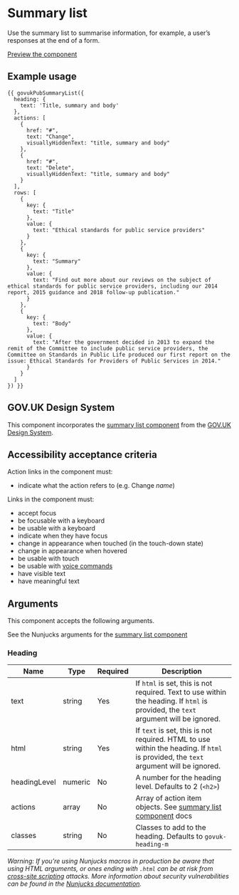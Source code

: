 # Summary list

Use the summary list to summarise information, for example, a user’s responses at the end of a form.

[Preview the component](https://govuk-publishing-frontend.herokuapp.com/components/summary-list/)

## Example usage

```
{{ govukPubSummaryList({
  heading: {
    text: 'Title, summary and body'
  },
  actions: [
    {
      href: "#",
      text: "Change",
      visuallyHiddenText: "title, summary and body"
    },
    {
      href: "#",
      text: "Delete",
      visuallyHiddenText: "title, summary and body"
    }
  ],
  rows: [
    {
      key: {
        text: "Title"
      },
      value: {
        text: "Ethical standards for public service providers"
      }
    },
    {
      key: {
        text: "Summary"
      },
      value: {
        text: "Find out more about our reviews on the subject of ethical standards for public service providers, including our 2014 report, 2015 guidance and 2018 follow-up publication."
      }
    },
    {
      key: {
        text: "Body"
      },
      value: {
        text: "After the government decided in 2013 to expand the remit of the Committee to include public service providers, the Committee on Standards in Public Life produced our first report on the issue: Ethical Standards for Providers of Public Services in 2014."
      }
    }
  ]
}) }}
```

## GOV.UK Design System

This component incorporates the [summary list component](https://design-system.service.gov.uk/components/summary-list) from the [GOV.UK Design System](https://design-system.service.gov.uk/).

## Accessibility acceptance criteria

Action links in the component must:

- indicate what the action refers to (e.g. Change *name*)

Links in the component must:

- accept focus
- be focusable with a keyboard
- be usable with a keyboard
- indicate when they have focus
- change in appearance when touched (in the touch-down state)
- change in appearance when hovered
- be usable with touch
- be usable with [voice commands](https://www.w3.org/WAI/perspectives/voice.html)
- have visible text
- have meaningful text

## Arguments

This component accepts the following arguments.

See the Nunjucks arguments for the [summary list component](https://design-system.service.gov.uk/components/summary-list)

### Heading 

|Name|Type|Required|Description|
|---|---|---|---|
|text|string|Yes|If `html` is set, this is not required. Text to use within the heading. If `html` is provided, the `text` argument will be ignored.|
|html|string|Yes|If `text` is set, this is not required. HTML to use within the heading. If `html` is provided, the `text` argument will be ignored.|
|headingLevel|numeric|No|A number for the heading level. Defaults to 2 (`<h2>`)|
|actions|array|No|Array of action item objects. See [summary list component](https://design-system.service.gov.uk/components/summary-list) docs|
|classes|string|No|Classes to add to the heading. Defaults to `govuk-heading-m`|

*Warning: If you’re using Nunjucks macros in production be aware that using HTML arguments, or ones ending with `.html` can be at risk from [cross-site scripting](https://en.wikipedia.org/wiki/Cross-site_scripting) attacks. More information about security vulnerabilities can be found in the [Nunjucks documentation](https://mozilla.github.io/nunjucks/api.html#user-defined-templates-warning).*
